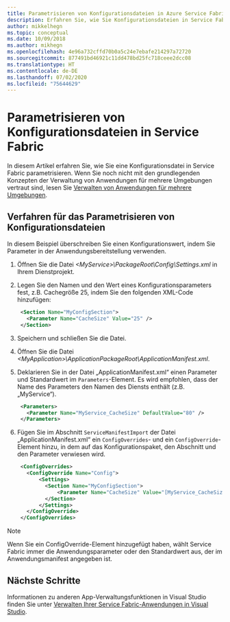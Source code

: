```yaml
---
title: Parametrisieren von Konfigurationsdateien in Azure Service Fabric
description: Erfahren Sie, wie Sie Konfigurationsdateien in Service Fabric parametrisieren. Dies ist ein nützliches Verfahren zum Verwalten mehrerer Umgebungen.
author: mikkelhegn
ms.topic: conceptual
ms.date: 10/09/2018
ms.author: mikhegn
ms.openlocfilehash: 4e96a732cffd70b0a5c24e7ebafe214297a72720
ms.sourcegitcommit: 877491bd46921c11dd478bd25fc718ceee2dcc08
ms.translationtype: HT
ms.contentlocale: de-DE
ms.lasthandoff: 07/02/2020
ms.locfileid: "75644629"
---
```

# <a name="how-to-parameterize-configuration-files-in-service-fabric"></a>Parametrisieren von Konfigurationsdateien in Service Fabric

In diesem Artikel erfahren Sie, wie Sie eine Konfigurationsdatei in Service Fabric parametrisieren.  Wenn Sie noch nicht mit den grundlegenden Konzepten der Verwaltung von Anwendungen für mehrere Umgebungen vertraut sind, lesen Sie [Verwalten von Anwendungen für mehrere Umgebungen](service-fabric-manage-multiple-environment-app-configuration.md).

## <a name="procedure-for-parameterizing-configuration-files"></a>Verfahren für das Parametrisieren von Konfigurationsdateien

In diesem Beispiel überschreiben Sie einen Konfigurationswert, indem Sie Parameter in der Anwendungsbereitstellung verwenden.

1. Öffnen Sie die Datei *\<MyService>\PackageRoot\Config\Settings.xml* in Ihrem Dienstprojekt.
1. Legen Sie den Namen und den Wert eines Konfigurationsparameters fest, z.B. Cachegröße 25, indem Sie den folgenden XML-Code hinzufügen:

   ```xml
    <Section Name="MyConfigSection">
      <Parameter Name="CacheSize" Value="25" />
    </Section>
   ```

1. Speichern und schließen Sie die Datei.
1. Öffnen Sie die Datei *\<MyApplication>\ApplicationPackageRoot\ApplicationManifest.xml*.
1. Deklarieren Sie in der Datei „ApplicationManifest.xml“ einen Parameter und Standardwert im `Parameters`-Element.  Es wird empfohlen, dass der Name des Parameters den Namen des Diensts enthält (z.B. „MyService“).

   ```xml
    <Parameters>
      <Parameter Name="MyService_CacheSize" DefaultValue="80" />
    </Parameters>
   ```
1. Fügen Sie im Abschnitt `ServiceManifestImport` der Datei „ApplicationManifest.xml“ ein `ConfigOverrides`- und ein `ConfigOverride`-Element hinzu, in dem auf das Konfigurationspaket, den Abschnitt und den Parameter verwiesen wird.

   ```xml
    <ConfigOverrides>
      <ConfigOverride Name="Config">
          <Settings>
            <Section Name="MyConfigSection">
                <Parameter Name="CacheSize" Value="[MyService_CacheSize]" />
            </Section>
          </Settings>
      </ConfigOverride>
    </ConfigOverrides>
   ```

> [!NOTE]
> Wenn Sie ein ConfigOverride-Element hinzugefügt haben, wählt Service Fabric immer die Anwendungsparameter oder den Standardwert aus, der im Anwendungsmanifest angegeben ist.
>
>

## <a name="next-steps"></a>Nächste Schritte
Informationen zu anderen App-Verwaltungsfunktionen in Visual Studio finden Sie unter [Verwalten Ihrer Service Fabric-Anwendungen in Visual Studio](service-fabric-manage-application-in-visual-studio.md).
